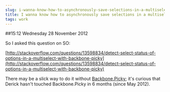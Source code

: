 ```yaml
---
slug: i-wanna-know-how-to-asynchronously-save-selections-in-a-multiselect-dropdown
title: I wanna know how to asynchronously save selections in a multiselect dropdown
tags: work
---
```


##15:12 Wednesday 28 November 2012

So I asked this question on SO:

[http://stackoverflow.com/questions/13598834/detect-select-status-of-options-in-a-multiselect-with-backbone-picky](http://stackoverflow.com/questions/13598834/detect-select-status-of-options-in-a-multiselect-with-backbone-picky)

There may be a slick way to do it without [Backbone.Picky](https://github.com/derickbailey/backbone.picky); it's curious that Derick hasn't touched Backbone.Picky in 6 months (since May 2012).
